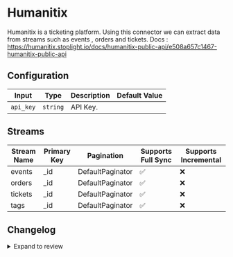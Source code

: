 # Humanitix
Humanitix is a ticketing platform.
Using this connector we can extract data from streams such as events , orders and tickets.
Docs : https://humanitix.stoplight.io/docs/humanitix-public-api/e508a657c1467-humanitix-public-api

## Configuration

| Input | Type | Description | Default Value |
|-------|------|-------------|---------------|
| `api_key` | `string` | API Key.  |  |

## Streams
| Stream Name | Primary Key | Pagination | Supports Full Sync | Supports Incremental |
|-------------|-------------|------------|---------------------|----------------------|
| events | _id | DefaultPaginator | ✅ |  ❌  |
| orders | _id | DefaultPaginator | ✅ |  ❌  |
| tickets | _id | DefaultPaginator | ✅ |  ❌  |
| tags | _id | DefaultPaginator | ✅ |  ❌  |

## Changelog

<details>
  <summary>Expand to review</summary>

| Version          | Date              | Pull Request | Subject        |
|------------------|-------------------|--------------|----------------|
| 0.0.34 | 2025-10-07 | [67396](https://github.com/airbytehq/airbyte/pull/67396) | Update dependencies |
| 0.0.33 | 2025-09-30 | [66407](https://github.com/airbytehq/airbyte/pull/66407) | Update dependencies |
| 0.0.32 | 2025-09-09 | [66055](https://github.com/airbytehq/airbyte/pull/66055) | Update dependencies |
| 0.0.31 | 2025-08-23 | [65355](https://github.com/airbytehq/airbyte/pull/65355) | Update dependencies |
| 0.0.30 | 2025-08-09 | [64578](https://github.com/airbytehq/airbyte/pull/64578) | Update dependencies |
| 0.0.29 | 2025-08-02 | [64293](https://github.com/airbytehq/airbyte/pull/64293) | Update dependencies |
| 0.0.28 | 2025-07-26 | [63832](https://github.com/airbytehq/airbyte/pull/63832) | Update dependencies |
| 0.0.27 | 2025-07-19 | [63492](https://github.com/airbytehq/airbyte/pull/63492) | Update dependencies |
| 0.0.26 | 2025-07-12 | [63125](https://github.com/airbytehq/airbyte/pull/63125) | Update dependencies |
| 0.0.25 | 2025-07-05 | [62548](https://github.com/airbytehq/airbyte/pull/62548) | Update dependencies |
| 0.0.24 | 2025-06-21 | [61832](https://github.com/airbytehq/airbyte/pull/61832) | Update dependencies |
| 0.0.23 | 2025-06-14 | [61138](https://github.com/airbytehq/airbyte/pull/61138) | Update dependencies |
| 0.0.22 | 2025-05-24 | [60671](https://github.com/airbytehq/airbyte/pull/60671) | Update dependencies |
| 0.0.21 | 2025-05-10 | [59891](https://github.com/airbytehq/airbyte/pull/59891) | Update dependencies |
| 0.0.20 | 2025-05-03 | [59290](https://github.com/airbytehq/airbyte/pull/59290) | Update dependencies |
| 0.0.19 | 2025-04-26 | [58779](https://github.com/airbytehq/airbyte/pull/58779) | Update dependencies |
| 0.0.18 | 2025-04-19 | [58181](https://github.com/airbytehq/airbyte/pull/58181) | Update dependencies |
| 0.0.17 | 2025-04-12 | [57727](https://github.com/airbytehq/airbyte/pull/57727) | Update dependencies |
| 0.0.16 | 2025-04-05 | [57079](https://github.com/airbytehq/airbyte/pull/57079) | Update dependencies |
| 0.0.15 | 2025-03-29 | [56671](https://github.com/airbytehq/airbyte/pull/56671) | Update dependencies |
| 0.0.14 | 2025-03-22 | [56071](https://github.com/airbytehq/airbyte/pull/56071) | Update dependencies |
| 0.0.13 | 2025-03-08 | [55509](https://github.com/airbytehq/airbyte/pull/55509) | Update dependencies |
| 0.0.12 | 2025-03-01 | [54778](https://github.com/airbytehq/airbyte/pull/54778) | Update dependencies |
| 0.0.11 | 2025-02-22 | [53822](https://github.com/airbytehq/airbyte/pull/53822) | Update dependencies |
| 0.0.10 | 2025-02-08 | [53307](https://github.com/airbytehq/airbyte/pull/53307) | Update dependencies |
| 0.0.9 | 2025-02-01 | [52754](https://github.com/airbytehq/airbyte/pull/52754) | Update dependencies |
| 0.0.8 | 2025-01-25 | [52293](https://github.com/airbytehq/airbyte/pull/52293) | Update dependencies |
| 0.0.7 | 2025-01-18 | [51785](https://github.com/airbytehq/airbyte/pull/51785) | Update dependencies |
| 0.0.6 | 2025-01-11 | [51210](https://github.com/airbytehq/airbyte/pull/51210) | Update dependencies |
| 0.0.5 | 2024-12-28 | [50646](https://github.com/airbytehq/airbyte/pull/50646) | Update dependencies |
| 0.0.4 | 2024-12-21 | [50074](https://github.com/airbytehq/airbyte/pull/50074) | Update dependencies |
| 0.0.3 | 2024-12-14 | [49618](https://github.com/airbytehq/airbyte/pull/49618) | Update dependencies |
| 0.0.2 | 2024-12-12 | [49261](https://github.com/airbytehq/airbyte/pull/49261) | Update dependencies |
| 0.0.1 | 2024-10-31 | | Initial release by [@ombhardwajj](https://github.com/ombhardwajj) via Connector Builder |

</details>
